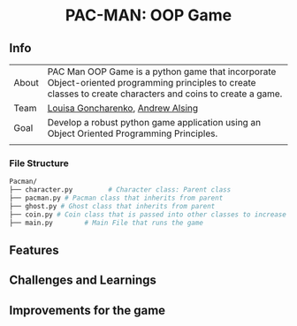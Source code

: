 <div align="center">

# PAC-MAN: OOP Game

</div>

## Info

|       |                                                                                                                                                                                                     |
| ----- | --------------------------------------------------------------------------------------------------------------------------------------------------------------------------------------------------- |
| About | PAC Man OOP Game is a python game that incorporate Object-oriented programming principles to create classes to create characters and coins to create a game.                                                                                   |
| Team  | [Louisa Goncharenko](https://github.com/lougoncharenko), [Andrew Alsing](https://github.com/Andrew32A)
| Goal  | Develop a robust python game application using an Object Oriented Programming Principles.                                                                                                               |
|       |                                                                                                                                                                                                     |




### File Structure

```sh
Pacman/
├── character.py         # Character class: Parent class
├── pacman.py # Pacman class that inherits from parent
├── ghost.py # Ghost class that inherits from parent
├── coin.py # Coin class that is passed into other classes to increase coin levels.
├── main.py        # Main File that runs the game
```

## Features

## Challenges and Learnings

## Improvements for the game

